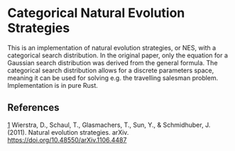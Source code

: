 # Categorical Natural Evolution Strategies
This is an implementation of natural evolution strategies, or NES, with a categorical search distribution. In the original paper, only the equation for a Gaussian search distribution was derived from the general formula. The categorical search distribution allows for a discrete parameters space, meaning it can be used for solving e.g. the travelling salesman problem. Implementation is in pure Rust.

## References
[1](https://arxiv.org/abs/1106.4487) Wierstra, D., Schaul, T., Glasmachers, T., Sun, Y., & Schmidhuber, J. (2011). Natural evolution strategies. arXiv. https://doi.org/10.48550/arXiv.1106.4487 
